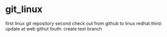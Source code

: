 git_linux
=========

first linux git repository
second check out from github to linux redhat
third: update at web githut
fouth: create test branch
